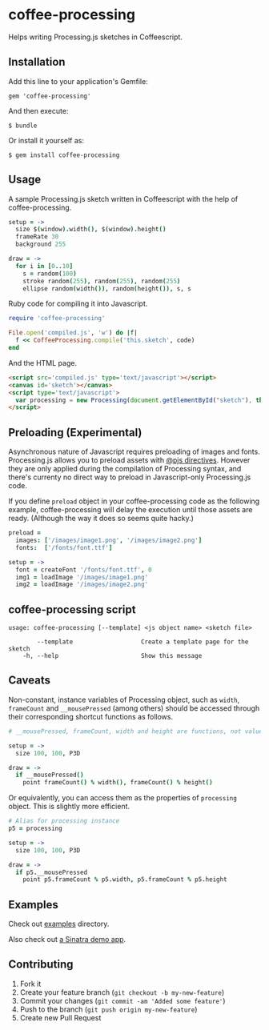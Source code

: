 coffee-processing
=================

Helps writing Processing.js sketches in Coffeescript.

Installation
------------

Add this line to your application's Gemfile:

    gem 'coffee-processing'

And then execute:

    $ bundle

Or install it yourself as:

    $ gem install coffee-processing

Usage
-----

A sample Processing.js sketch written in Coffeescript with the help of coffee-processing.
```coffee
setup = ->
  size $(window).width(), $(window).height()
  frameRate 30
  background 255

draw = ->
  for i in [0..10]
    s = random(100)
    stroke random(255), random(255), random(255)
    ellipse random(width()), random(height()), s, s
```

Ruby code for compiling it into Javascript.
```ruby
require 'coffee-processing'

File.open('compiled.js', 'w') do |f|
  f << CoffeeProcessing.compile('this.sketch', code)
end
```

And the HTML page.
```html
<script src='compiled.js' type='text/javascript'></script>
<canvas id='sketch'></canvas>
<script type='text/javascript'>
  var processing = new Processing(document.getElementById("sketch"), this.sketch)
</script>
```

Preloading (Experimental)
-------------------------

Asynchronous nature of Javascript requires preloading of images and fonts.
Processing.js allows you to preload assets with [@pjs directives](http://processingjs.org/reference/pjs%20directive/).
However they are only applied during the compilation of Processing syntax,
and there's currenty no direct way to preload in Javascript-only Processing.js code. 

If you define `preload` object in your coffee-processing code as the following example,
coffee-processing will delay the execution until those assets are ready.
(Although the way it does so seems quite hacky.)

```coffee
preload =
  images: ['/images/image1.png', '/images/image2.png']
  fonts:  ['/fonts/font.ttf']

setup = ->
  font = createFont '/fonts/font.ttf', 0 
  img1 = loadImage '/images/image1.png'
  img2 = loadImage '/images/image2.png'
```

coffee-processing script
------------------------

```
usage: coffee-processing [--template] <js object name> <sketch file>

        --template                   Create a template page for the sketch
    -h, --help                       Show this message
```


Caveats
-------

Non-constant, instance variables of Processing object,
such as `width`, `frameCount` and `__mousePressed` (among others)
should be accessed through their corresponding shortcut functions as follows.

```coffee
# __mousePressed, frameCount, width and height are functions, not values.

setup = ->
  size 100, 100, P3D

draw = ->
  if __mousePressed()
    point frameCount() % width(), frameCount() % height()
```

Or equivalently, you can access them as the properties of `processing` object.
This is slightly more efficient.

```coffee
# Alias for processing instance
p5 = processing

setup = ->
  size 100, 100, P3D

draw = ->
  if p5.__mousePressed
    point p5.frameCount % p5.width, p5.frameCount % p5.height
```

Examples
--------

Check out [examples](https://github.com/junegunn/coffee-processing/tree/master/examples) directory.

Also check out [a Sinatra demo app](https://github.com/junegunn/coffee-processing-live).

Contributing
------------

1. Fork it
2. Create your feature branch (`git checkout -b my-new-feature`)
3. Commit your changes (`git commit -am 'Added some feature'`)
4. Push to the branch (`git push origin my-new-feature`)
5. Create new Pull Request
